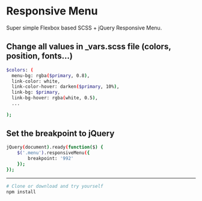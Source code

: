 # Responsive Menu

Super simple Flexbox based SCSS + jQuery Responsive Menu.


## Change all values in _vars.scss file (colors, position, fonts...)
``` bash
$colors: (
  menu-bg: rgba($primary, 0.8),
  link-color: white,
  link-color-hover: darken($primary, 10%),
  link-bg: $primary,
  link-bg-hover: rgba(white, 0.5),
  ...
  
);
```

## Set the breakpoint to jQuery
``` bash
jQuery(document).ready(function($) {
	$('.menu').responsiveMenu({
		breakpoint: '992'
	});
});
```

---

``` bash
# Clone or download and try yourself
npm install
```
